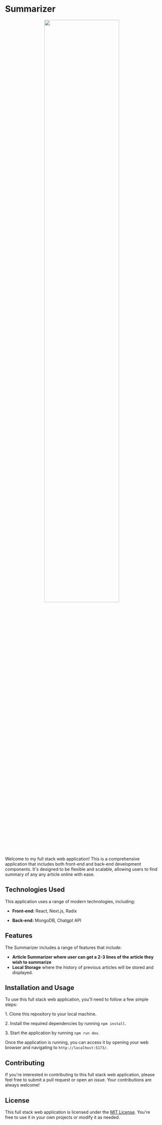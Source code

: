 # Summarizer
<p align="center" >
 <img src="sumz" width="70%"> </p>

Welcome to my full stack web application! This is a comprehensive application that includes both front-end and back-end development components. It's designed to be flexible and scalable, allowing users to find summary of any any article online with ease.

## Technologies Used

This application uses a range of modern technologies, including:

- **Front-end:** React, Next.js, Radix

- **Back-end:**  MongoDB, Chatgpt API

## Features

The Summarizer includes a range of features that include:

- **Article Summarizer where user can get a 2-3 lines of the article they wish to summarize**
- **Local Storage** where the history of previous articles will be stored and displayed.
## Installation and Usage

To use this full stack web application, you'll need to follow a few simple steps:

1\. Clone this repository to your local machine.

2\. Install the required dependencies by running `npm install`.

3\. Start the application by running `npm run dev`.

Once the application is running, you can access it by opening your web browser and navigating to `http://localhost:5173/`.

## Contributing

If you're interested in contributing to this full stack web application, please feel free to submit a pull request or open an issue. Your contributions are always welcome!

## License

This full stack web application is licensed under the [MIT License](https://opensource.org/licenses/MIT). You're free to use it in your own projects or modify it as needed.

